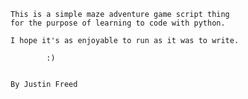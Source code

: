 
    This is a simple maze adventure game script thing
    for the purpose of learning to code with python.
    
    I hope it's as enjoyable to run as it was to write.

            :)

    
    By Justin Freed

